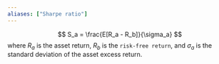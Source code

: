 ```yaml
---
aliases: ["Sharpe ratio"]
---
```


$$
S_a = \frac{E[R_a - R_b]}{\sigma_a}
$$
where $R_a$ is the asset return, $R_b$ is the `risk-free return`, and $\sigma_a$ is the standard deviation of the asset excess return.